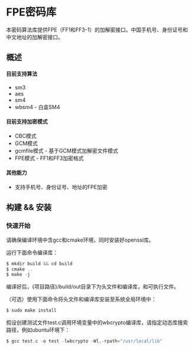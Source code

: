 # FPE密码库

本密码算法库提供FPE（FF1和FF3-1）的加解密接口。中国手机号、身份证号和中文地址的加解密接口。

## 概述

#### 目前支持算法

- sm3
- aes
- sm4
- wbsm4 - 白盒SM4

#### 目前支持加密模式

- CBC模式
- GCM模式
- gcmfile模式 - 基于GCM模式加解密文件模式
- FPE模式 - FF1和FF3加密格式

#### 其他能力
- 支持手机号、身份证号、地址的FPE加密



## 构建 && 安装

### 快速开始

请确保编译环境中含gcc和cmake环境，同时安装好openssl库。

运行下面命令编译库：
```asm
$ mkdir build && cd build
$ cmake ..
$ make -j
```
编译好后，{项目路径}/build/out目录下为头文件和编译库，和可执行文件。

（可选）使用下面命令将头文件和编译库安装至系统全局环境中：

```asm
$ sudo make install
```

假设创建测试文件test.c调用环境变量中的wbcrypto编译库，请指定动态库搜索路径，例如ubuntu环境下：

```asm
$ gcc test.c -o test -lwbcrypto -Wl,-rpath="/usr/local/lib"
```

